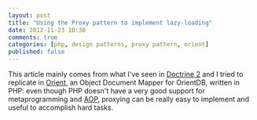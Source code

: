 ```yaml
---
layout: post
title: "Using the Proxy pattern to implement lazy-loading"
date: 2012-11-23 10:38
comments: true
categories: [php, design patterns, proxy pattern, orient]
published: false
---
```


This article mainly comes from what I've seen
in [Doctrine 2](http://www.doctrine-project.org/) and I tried to replicate in
[Orient](https://github.com/congow/Orient), an Object Document Mapper for
OrientDB, written in PHP: even though PHP
doesn't have a very good support for
metaprogramming and [AOP](http://en.wikipedia.org/wiki/Aspect-oriented_programming), proxying can be
really easy to implement and useful to
accomplish hard tasks.